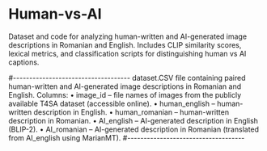 # Human-vs-AI
Dataset and code for analyzing human-written and AI-generated image descriptions in Romanian and English. Includes CLIP similarity scores, lexical metrics, and classification scripts for distinguishing human vs AI captions.

#------------------------------------
dataset.CSV file containing paired human-written and AI-generated image descriptions in Romanian and English.
Columns:
• image_id – file names of images from the publicly available T4SA dataset (accessible online).
• human_english – human-written description in English.
• human_romanian – human-written description in Romanian.
• AI_english – AI-generated description in English (BLIP-2).
• AI_romanian – AI-generated description in Romanian (translated from AI_english using MarianMT).
#------------------------------------
